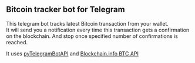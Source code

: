 ## Bitcoin tracker bot for Telegram

This telegram bot tracks latest Bitcoin transaction from your wallet. \
It will send you a notification every time this transaction gets a confirmation on the blockchain. And stop once specified number of confirmations is reached.

It uses [pyTelegramBotAPI](https://github.com/eternnoir/pyTelegramBotAPI) and [Blockchain.info BTC API](https://www.blockchain.com/ru/api/blockchain_api)